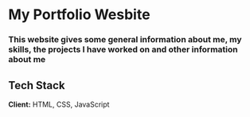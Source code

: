 # My Portfolio Wesbite

### This website gives some general information about me, my skills, the projects I have worked on and other information about me
 
## Tech Stack  
**Client:** HTML, CSS, JavaScript
  
 
